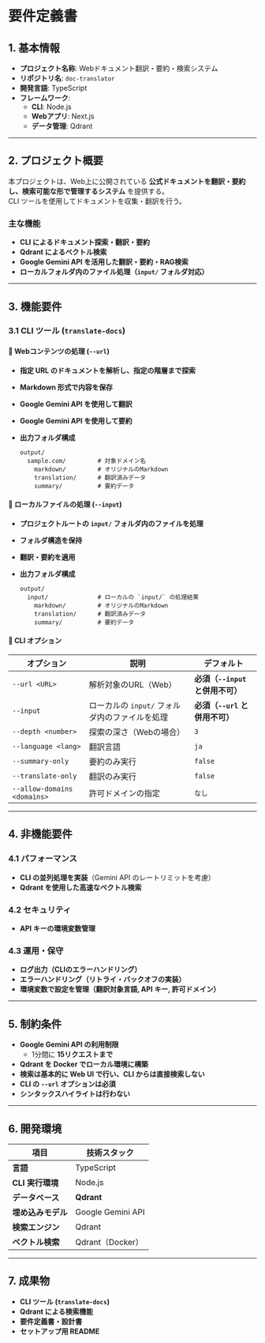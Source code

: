 
# **要件定義書**

## **1. 基本情報**

- **プロジェクト名称**: Webドキュメント翻訳・要約・検索システム
- **リポジトリ名**: `doc-translator`
- **開発言語**: TypeScript
- **フレームワーク**:
    - **CLI**: Node.js
    - **Webアプリ**: Next.js
    - **データ管理**: Qdrant

---

## **2. プロジェクト概要**

本プロジェクトは、Web上に公開されている **公式ドキュメントを翻訳・要約し、検索可能な形で管理するシステム** を提供する。  
CLI ツールを使用してドキュメントを収集・翻訳を行う。

### **主な機能**

- **CLI によるドキュメント探索・翻訳・要約**
- **Qdrant によるベクトル検索**
- **Google Gemini API を活用した翻訳・要約・RAG検索**
- **ローカルフォルダ内のファイル処理（`input/` フォルダ対応）**

---

## **3. 機能要件**

### **3.1 CLI ツール (`translate-docs`)**

#### **📌 Webコンテンツの処理 (`--url`)**

- **指定 URL のドキュメントを解析し、指定の階層まで探索**
- **Markdown 形式で内容を保存**
- **Google Gemini API を使用して翻訳**
- **Google Gemini API を使用して要約**
- **出力フォルダ構成**
    
    ```plaintext
    output/
      sample.com/         # 対象ドメイン名
        markdown/         # オリジナルのMarkdown
        translation/      # 翻訳済みデータ
        summary/          # 要約データ
    ```
    

#### **📌 ローカルファイルの処理 (`--input`)**

- **プロジェクトルートの `input/` フォルダ内のファイルを処理**
- **フォルダ構造を保持**
- **翻訳・要約を適用**
- **出力フォルダ構成**
    
    ```plaintext
    output/
      input/              # ローカルの `input/` の処理結果
        markdown/         # オリジナルのMarkdown
        translation/      # 翻訳済みデータ
        summary/          # 要約データ
    ```
    

#### **📌 CLI オプション**

|オプション|説明|デフォルト|
|---|---|---|
|`--url <URL>`|解析対象のURL（Web）|**必須（`--input` と併用不可）**|
|`--input`|ローカルの `input/` フォルダ内のファイルを処理|**必須（`--url` と併用不可）**|
|`--depth <number>`|探索の深さ（Webの場合）|`3`|
|`--language <lang>`|翻訳言語|`ja`|
|`--summary-only`|要約のみ実行|`false`|
|`--translate-only`|翻訳のみ実行|`false`|
|`--allow-domains <domains>`|許可ドメインの指定|`なし`|

---


## **4. 非機能要件**

### **4.1 パフォーマンス**

- **CLI の並列処理を実装**（Gemini API のレートリミットを考慮）
- **Qdrant を使用した高速なベクトル検索**

### **4.2 セキュリティ**

- **API キーの環境変数管理**

### **4.3 運用・保守**

- **ログ出力（CLIのエラーハンドリング）**
- **エラーハンドリング（リトライ・バックオフの実装）**
- **環境変数で設定を管理（翻訳対象言語, API キー, 許可ドメイン）**

---

## **5. 制約条件**

- **Google Gemini API の利用制限**
    - 1分間に **15リクエストまで**
- **Qdrant を Docker でローカル環境に構築**
- **検索は基本的に Web UI で行い、CLI からは直接検索しない**
- **CLI の `--url` オプションは必須**
- **シンタックスハイライトは行わない**

---

## **6. 開発環境**

|項目|技術スタック|
|---|---|
|**言語**|TypeScript|
|**CLI 実行環境**|Node.js|
|**データベース**|**Qdrant**|
|**埋め込みモデル**|Google Gemini API|
|**検索エンジン**|Qdrant|
|**ベクトル検索**|Qdrant（Docker）|

---

## **7. 成果物**

- **CLI ツール (`translate-docs`)**
- **Qdrant による検索機能**
- **要件定義書・設計書**
- **セットアップ用 README**
